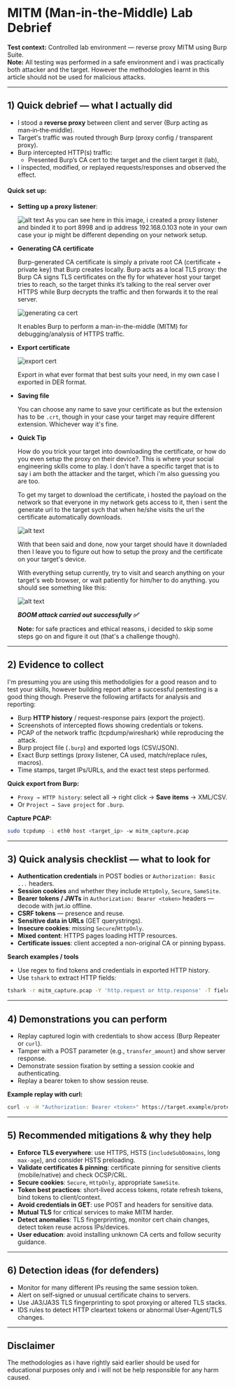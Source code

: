 
# MITM (Man-in-the-Middle) Lab Debrief

**Test context:** Controlled lab environment — reverse proxy MITM using Burp Suite.  
**Note:** All testing was performed in a safe environment and i was practically both attacker and the target. However the methodologies learnt in this article should not be used for malicious attacks.

---

## 1) Quick debrief — what I actually did
- I stood a **reverse proxy** between client and server (Burp acting as man‑in‑the‑middle).
- Target's traffic was routed through Burp (proxy config / transparent proxy).
- Burp intercepted HTTP(s) traffic:
  - Presented Burp’s CA cert to the target and the client target it (lab),
- I inspected, modified, or replayed requests/responses and observed the effect.

#### Quick set up:
- **Setting up a proxy listener**:

  ![alt text](screen_shots/creating_proxy_listener.png)
  As you can see here in this image, i  created a proxy listener and binded it to port 8998 and ip address 192.168.0.103 note in your own case your ip might be different depending on your network setup.

- **Generating CA certificate**

  Burp-generated CA certificate is simply a private root CA (certificate + private key) that Burp creates locally.
Burp acts as a local TLS proxy: the Burp CA signs TLS certificates on the fly for whatever host your target tries to reach, so the target thinks it’s talking to the real server over HTTPS while Burp decrypts the traffic and then forwards it to the real server.

  ![generating ca cert](screen_shots/gen_cert.png)

  It enables Burp to perform a man-in-the-middle (MITM) for debugging/analysis of HTTPS traffic.

- **Export certificate**

  ![export cert](screen_shots/export_cert.png)

  Export in what ever format that best suits your need, in my own case I exported in DER format.

- **Saving file**

  You can choose any name to save your certificate as but the extension has to be `.crt`, though in your case your target may require different extension. Whichever way it's fine.

- **Quick Tip**

  How do you trick your target into downloading the certificate, or how do you even setup the proxy on their device?. This is where your social engineering skills come to play. I don't have a specific target that is to say i am both the attacker and the target, which i'm also guessing you are too.

  To get my target to download the certificate, i hosted the payload on the network so that everyone in my network gets access to it, then i sent the generate url to the target sych that when he/she visits the url the certificate automatically downloads.

  ![alt text](screen_shots/link_gen.png)

  With that been said and done, now your target should have it downladed then I leave you to figure out how to setup the proxy and the certificate on your target's device.

  With everything setup currently, try to visit and search anything on your target's web browser, or wait patiently for him/her to do anything. you should see something like this:

  ![alt text](screen_shots/overview.png)

  ***BOOM attack carried out successfully ✅***

  **Note:** for safe practices and ethical reasons, i decided to skip some steps go on and figure it out (that's a challenge though).
---

## 2) Evidence to collect
I'm presuming you are using this methodoligies for a good reason and to test your skills, however building report after a successful pentesting is a good thing though. 
Preserve the following artifacts for analysis and reporting:
- Burp **HTTP history** / request-response pairs (export the project).
- Screenshots of intercepted flows showing credentials or tokens.
- PCAP of the network traffic (tcpdump/wireshark) while reproducing the attack.
- Burp project file (`.burp`) and exported logs (CSV/JSON).
- Exact Burp settings (proxy listener, CA used, match/replace rules, macros).
- Time stamps, target IPs/URLs, and the exact test steps performed.

**Quick export from Burp:**
- `Proxy → HTTP history`: select all → right click → **Save items** → XML/CSV.
- Or `Project → Save project` for `.burp`.

**Capture PCAP:**
```bash
sudo tcpdump -i eth0 host <target_ip> -w mitm_capture.pcap
```

---

## 3) Quick analysis checklist — what to look for
- **Authentication credentials** in POST bodies or `Authorization: Basic ...` headers.
- **Session cookies** and whether they include `HttpOnly`, `Secure`, `SameSite`.
- **Bearer tokens / JWTs** in `Authorization: Bearer <token>` headers — decode with jwt.io offline.
- **CSRF tokens** — presence and reuse.
- **Sensitive data in URLs** (GET querystrings).
- **Insecure cookies**: missing `Secure`/`HttpOnly`.
- **Mixed content**: HTTPS pages loading HTTP resources.
- **Certificate issues**: client accepted a non-original CA or pinning bypass.

**Search examples / tools**
- Use regex to find tokens and credentials in exported HTTP history.
- Use `tshark` to extract HTTP fields:
```bash
tshark -r mitm_capture.pcap -Y 'http.request or http.response' -T fields -e ip.src -e http.host -e http.request.uri -e http.file_data
```

---

## 4) Demonstrations you can perform
- Replay captured login with credentials to show access (Burp Repeater or `curl`).
- Tamper with a POST parameter (e.g., `transfer_amount`) and show server response.
- Demonstrate session fixation by setting a session cookie and authenticating.
- Replay a bearer token to show session reuse.

**Example replay with curl:**
```bash
curl -v -H "Authorization: Bearer <token>" https://target.example/protected
```

---



## 5) Recommended mitigations & why they help
- **Enforce TLS everywhere**: use HTTPS, HSTS (`includeSubDomains`, long `max-age`), and consider HSTS preloading.  
- **Validate certificates & pinning**: certificate pinning for sensitive clients (mobile/native) and check OCSP/CRL.  
- **Secure cookies**: `Secure`, `HttpOnly`, appropriate `SameSite`.  
- **Token best practices**: short‑lived access tokens, rotate refresh tokens, bind tokens to client/context.  
- **Avoid credentials in GET**: use POST and headers for sensitive data.  
- **Mutual TLS** for critical services to make MITM harder.  
- **Detect anomalies**: TLS fingerprinting, monitor cert chain changes, detect token reuse across IPs/devices.  
- **User education**: avoid installing unknown CA certs and follow security guidance.

---

## 6) Detection ideas (for defenders)
- Monitor for many different IPs reusing the same session token.
- Alert on self‑signed or unusual certificate chains to servers.
- Use JA3/JA3S TLS fingerprinting to spot proxying or altered TLS stacks.
- IDS rules to detect HTTP cleartext tokens or abnormal User-Agent/TLS changes.

---

## Disclaimer
The methodologies as i have rightly said earlier should be used for educational purposes only and i will not be help responsible for any harm caused.